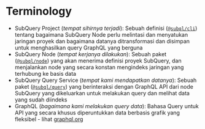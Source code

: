 # Terminology

- SubQuery Project (_tempat sihirnya terjadi_): Sebuah definisi ([`@subql/cli`](https://www.npmjs.com/package/@subql/cli)) tentang bagaimana SubQuery Node perlu melintasi dan menyatukan jaringan proyek dan bagaimana datanya ditransformasi dan disimpan untuk menghasilkan query GraphQL yang berguna
- SubQuery Node (_tempat kerjanya dilakukan_): Sebuah paket ([`@subql/node`](https://www.npmjs.com/package/@subql/node)) yang akan menerima definisi proyek SubQuery, dan menjalankan node yang secara konstan mengindeks jaringan yang terhubung ke basis data
- SubQuery Query Service (_tempat kami mendapatkan datanya_): Sebuah paket ([`@subql/query`](https://www.npmjs.com/package/@subql/query)) yang berinteraksi dengan GraphQL API dari node SubQuery yang dikeluarkan untuk melakukan query dan melihat data yang sudah diindeks
- GraphQL (_bagaimana kami melakukan query data_): Bahasa Query untuk API yang secara khusus diperuntukkan data berbasis grafik yang fleksibel - lihat [graphql.org](https://graphql.org/learn/)